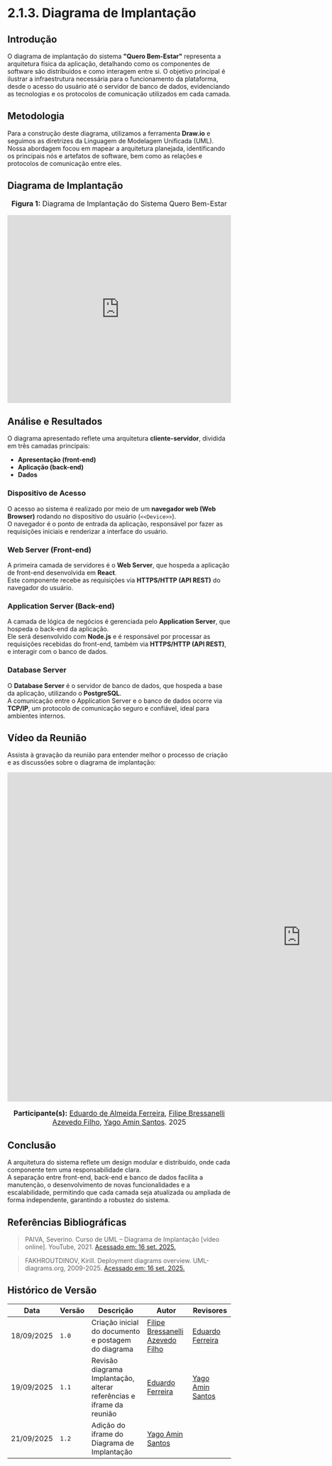 # 2.1.3. Diagrama de Implantação

## Introdução
O diagrama de implantação do sistema **"Quero Bem-Estar"** representa a arquitetura física da aplicação, detalhando como os componentes de software são distribuídos e como interagem entre si. O objetivo principal é ilustrar a infraestrutura necessária para o funcionamento da plataforma, desde o acesso do usuário até o servidor de banco de dados, evidenciando as tecnologias e os protocolos de comunicação utilizados em cada camada.

## Metodologia
Para a construção deste diagrama, utilizamos a ferramenta **Draw.io** e seguimos as diretrizes da Linguagem de Modelagem Unificada (UML).  
Nossa abordagem focou em mapear a arquitetura planejada, identificando os principais nós e artefatos de software, bem como as relações e protocolos de comunicação entre eles.

## Diagrama de Implantação
<center>
    <font size="3"><p style="text-align: center"><b>Figura 1:</b> Diagrama de Implantação do Sistema Quero Bem-Estar </p></font>
</center>

<iframe frameborder="0" style="width:100%;height:424px;" src="https://viewer.diagrams.net/?tags=%7B%7D&lightbox=1&highlight=0000ff&layers=1&nav=1&title=Diagrama%20de%20Implanta%C3%A7%C3%A3o&dark=auto#Uhttps%3A%2F%2Fdrive.google.com%2Fuc%3Fid%3D1YvpU8GKnKYkdm2WqtzvPNpQsnUitivXT%26export%3Ddownload"></iframe>

## Análise e Resultados
O diagrama apresentado reflete uma arquitetura **cliente-servidor**, dividida em três camadas principais:  
- **Apresentação (front-end)**  
- **Aplicação (back-end)**  
- **Dados**

### Dispositivo de Acesso
O acesso ao sistema é realizado por meio de um **navegador web (Web Browser)** rodando no dispositivo do usuário (`<<Device>>`).  
O navegador é o ponto de entrada da aplicação, responsável por fazer as requisições iniciais e renderizar a interface do usuário.

### Web Server (Front-end)
A primeira camada de servidores é o **Web Server**, que hospeda a aplicação de front-end desenvolvida em **React**.  
Este componente recebe as requisições via **HTTPS/HTTP (API REST)** do navegador do usuário.

### Application Server (Back-end)
A camada de lógica de negócios é gerenciada pelo **Application Server**, que hospeda o back-end da aplicação.  
Ele será desenvolvido com **Node.js** e é responsável por processar as requisições recebidas do front-end, também via **HTTPS/HTTP (API REST)**, e interagir com o banco de dados.

### Database Server
O **Database Server** é o servidor de banco de dados, que hospeda a base da aplicação, utilizando o **PostgreSQL**.  
A comunicação entre o Application Server e o banco de dados ocorre via **TCP/IP**, um protocolo de comunicação seguro e confiável, ideal para ambientes internos.

## Vídeo da Reunião
Assista à gravação da reunião para entender melhor o processo de criação e as discussões sobre o diagrama de implantação:

<iframe width="1321" height="743" src="https://www.youtube.com/embed/u0hN9AaNrt0" title="Gravação de Reunião - Diagrama de Implantação" frameborder="0" allow="accelerometer; autoplay; clipboard-write; encrypted-media; gyroscope; picture-in-picture; web-share" referrerpolicy="strict-origin-when-cross-origin" allowfullscreen></iframe>

<font size="3">
<p style="text-align: center">
<b>Participante(s):</b> 
<a href="https://github.com/eduardoferre" target="_blank">Eduardo de Almeida Ferreira</a>, 
<a href="https://github.com/fbressa" target="_blank">Filipe Bressanelli Azevedo Filho</a>, 
<a href="https://github.com/yagoas" target="_blank">Yago Amin Santos</a>. 2025
</p>
</font>

    
    
## Conclusão
A arquitetura do sistema reflete um design modular e distribuído, onde cada componente tem uma responsabilidade clara.  
A separação entre front-end, back-end e banco de dados facilita a manutenção, o desenvolvimento de novas funcionalidades e a escalabilidade, permitindo que cada camada seja atualizada ou ampliada de forma independente, garantindo a robustez do sistema.

## Referências Bibliográficas

> PAIVA, Severino. Curso de UML – Diagrama de Implantação [vídeo online]. YouTube, 2021. [Acessado em: 16 set. 2025.](https://www.youtube.com/watch?v=DgERD0HgggQ&t=2s) 

> FAKHROUTDINOV, Kirill. Deployment diagrams overview. UML-diagrams.org, 2009-2025. [Acessado em: 16 set. 2025.](https://www.uml-diagrams.org/deployment-diagrams-overview.html) 


## Histórico de Versão
| Data           | Versão | Descrição                                        | Autor              | Revisores |
|----------------|--------|--------------------------------------------------|--------------------|---------|
| 18/09/2025 | `1.0` | Criação inicial do documento e postagem do diagrama       | [Filipe Bressanelli Azevedo Filho](https://github.com/fbressa) |  [Eduardo Ferreira](https://github.com/eduardoferre)  |
| 19/09/2025 |`1.1`  | Revisão diagrama Implantação, alterar referências e iframe da reunião      |  [Eduardo Ferreira](https://github.com/eduardoferre) | [Yago Amin Santos](https://github.com/yagoas) |
| 21/09/2025 |`1.2`  | Adição do iframe do Diagrama de Implantação      |  [Yago Amin Santos](https://github.com/yagoas) |   |


